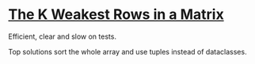 # [The K Weakest Rows in a Matrix](https://leetcode.com/problems/the-k-weakest-rows-in-a-matrix/)

Efficient, clear and slow on tests.

Top solutions sort the whole array and use tuples instead of dataclasses.
